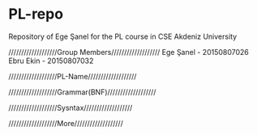 # PL-repo
Repository of Ege Şanel for the PL course in CSE Akdeniz University

///////////////////Group Members///////////////////
Ege Şanel - 20150807026
Ebru Ekin - 20150807032

///////////////////PL-Name/////////////////// 

///////////////////Grammar(BNF)///////////////////

///////////////////Sysntax///////////////////

///////////////////More///////////////////
